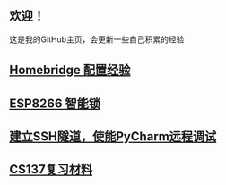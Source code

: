 ## 欢迎！

这是我的GitHub主页，会更新一些自己积累的经验

##  [Homebridge 配置经验](https://davidliyutong.github.io/homebridge)
## [ESP8266 智能锁](https://davidliyutong.github.io/esp8266-lock)
## [建立SSH隧道，使能PyCharm远程调试](https://davidliyutong.github.io/ssh-pycharm)
## [CS137复习材料](https://davidliyutong.github.io/CS137)
